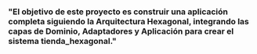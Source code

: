 ### "El objetivo de este proyecto es construir una aplicación completa siguiendo la Arquitectura Hexagonal, integrando las capas de Dominio, Adaptadores y Aplicación para crear el sistema tienda_hexagonal."
